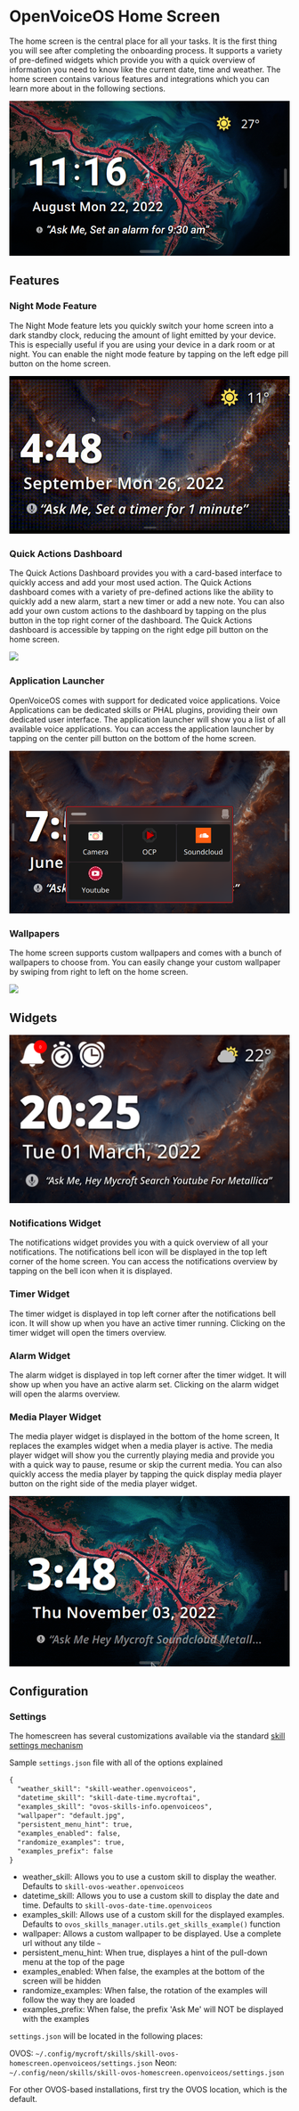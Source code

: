 # OpenVoiceOS Home Screen

The home screen is the central place for all your tasks. It is the first thing you will see after completing the onboarding process. It supports a variety of pre-defined widgets which provide you with a quick overview of information you need to know like the current date, time and weather. The home screen contains various features and integrations which you can learn more about in the following sections.

![](https://github.com/OpenVoiceOS/ovos_assets/raw/master/Images/homescreen.png)

## Features

### Night Mode Feature

The Night Mode feature lets you quickly switch your home screen into a dark standby clock, reducing the amount of light emitted by your device. This is especially useful if you are using your device in a dark room or at night. You can enable the night mode feature by tapping on the left edge pill button on the home screen.

![](https://github.com/OpenVoiceOS/ovos_assets/raw/master/Images/homescreen-nightmode.gif)

### Quick Actions Dashboard

The Quick Actions Dashboard provides you with a card-based interface to quickly access and add your most used action. The Quick Actions dashboard comes with a variety of pre-defined actions like the ability to quickly add a new alarm, start a new timer or add a new note. You can also add your own custom actions to the dashboard by tapping on the plus button in the top right corner of the dashboard. The Quick Actions dashboard is accessible by tapping on the right edge pill button on the home screen.

![](https://github.com/OpenVoiceOS/ovos_assets/raw/master/Images/homescreen-dashboard.gif)

### Application Launcher

OpenVoiceOS comes with support for dedicated voice applications. Voice Applications can be dedicated skills or PHAL plugins, providing their own dedicated user interface. The application launcher will show you a list of all available voice applications. You can access the application launcher by tapping on the center pill button on the bottom of the home screen.

![](https://github.com/OpenVoiceOS/ovos_assets/raw/master/Images/homescreen-app-drawer.png)


### Wallpapers

The home screen supports custom wallpapers and comes with a bunch of wallpapers to choose from. You can easily change your custom wallpaper by swiping from right to left on the home screen.

![](https://github.com/OpenVoiceOS/ovos_assets/raw/master/Images/homescreen_wallpapers.gif)

## Widgets

![](https://github.com/OpenVoiceOS/ovos_assets/raw/master/Images/homescreen-widgets.png)

### Notifications Widget

The notifications widget provides you with a quick overview of all your notifications. The notifications bell icon will be displayed in the top left corner of the home screen. You can access the notifications overview by tapping on the bell icon when it is displayed.

### Timer Widget

The timer widget is displayed in top left corner after the notifications bell icon. It will show up when you have an active timer running. Clicking on the timer widget will open the timers overview.

### Alarm Widget

The alarm widget is displayed in top left corner after the timer widget. It will show up when you have an active alarm set. Clicking on the alarm widget will open the alarms overview.

### Media Player Widget

The media player widget is displayed in the bottom of the home screen, It replaces the examples widget when a media player is active. The media player widget will show you the currently playing media and provide you with a quick way to pause, resume or skip the current media. You can also quickly access the media player by tapping the quick display media player button on the right side of the media player widget.

![](https://github.com/OpenVoiceOS/ovos_assets/raw/master/Images/homescreen-mediawidget.gif)

## Configuration

### Settings

The homescreen has several customizations available via the standard [skill settings mechanism](https://openvoiceos.github.io/community-docs/115-ht_config_homescreen/)

Sample `settings.json` file with all of the options explained

```
{
  "weather_skill": "skill-weather.openvoiceos",
  "datetime_skill": "skill-date-time.mycroftai",
  "examples_skill": "ovos-skills-info.openvoiceos",
  "wallpaper": "default.jpg",
  "persistent_menu_hint": true,
  "examples_enabled": false,
  "randomize_examples": true,
  "examples_prefix": false
}
```

* weather_skill:  Allows you to use a custom skill to display the weather.  Defaults to `skill-ovos-weather.openvoiceos`
* datetime_skill:  Allows you to use a custom skill to display the date and time.  Defaults to `skill-ovos-date-time.openvoiceos`
* examples_skill:  Allows use of a custom skill for the displayed examples.  Defaults to `ovos_skills_manager.utils.get_skills_example()` function
* wallpaper:  Allows a custom wallpaper to be displayed.  Use a complete url without any tilde `~`
* persistent_menu_hint:  When true, displayes a hint of the pull-down menu at the top of the page
* examples_enabled:  When false, the examples at the bottom of the screen will be hidden
* randomize_examples:  When false, the rotation of the examples will follow the way they are loaded
* examples_prefix:  When false, the prefix 'Ask Me' will NOT be displayed with the examples

`settings.json` will be located in the following places:

OVOS: `~/.config/mycroft/skills/skill-ovos-homescreen.openvoiceos/settings.json`
Neon: `~/.config/neon/skills/skill-ovos-homescreen.openvoiceos/settings.json`

For other OVOS-based installations, first try the OVOS location, which is the default.
